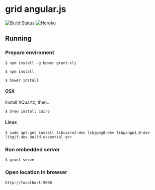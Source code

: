 # grid angular.js

[![Build Status][travis-image]][travis-url]
[![Heroku][heroku-image]][heroku-url]

[travis-image]: https://travis-ci.org/iromu/grid-angularjs.svg?branch=develop
[travis-url]: https://travis-ci.org/iromu/grid-angularjs
[heroku-image]: https://heroku-badge.herokuapp.com/?app=grid-angularjs
[heroku-url]: https://grid-angularjs.herokuapp.com


## Running

### Prepare enviroment

    $ npm install -g bower grunt-cli
  
    $ npm install
  
    $ bower install
  
#### OSX
  
  Install XQuartz, then...

    $ brew install cairo
    
#### Linux

    $ sudo apt-get install libcairo2-dev libjpeg8-dev libpango1.0-dev libgif-dev build-essential g++
  
  
### Run embedded server

    $ grunt serve
  
### Open location in browser

    http://localhost:9000
